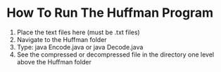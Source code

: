 # How To Run The Huffman Program

1. Place the text files here (must be .txt files)
2. Navigate to the Huffman folder
3. Type: java Encode.java <filename without extensions> or java Decode.java <filename without extensions>
4. See the compressed or decompressed file in the directory one level above the Huffman folder